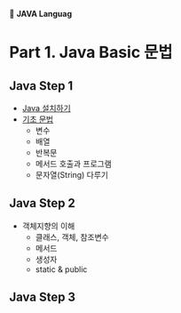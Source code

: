:memo: **JAVA Languag**

Part 1. Java Basic 문법
=======================

Java Step 1
-----------

-	[Java 설치하기](http://cherwoo.tistory.com/87)
-	[기초 문법](https://github.com/Munchurwoo/Programming_Languages_Cleanup/blob/master/Java/Java_Step1.md)
	-	변수
	-	배열
	-	반복문
	-	메서드 호출과 프로그램
	-	문자열(String) 다루기

Java Step 2
-----------

-	객체지향의 이해
	-	클래스, 객체, 참조변수
	-	메서드
	-	생성자
	-	static & public

Java Step 3
-----------
